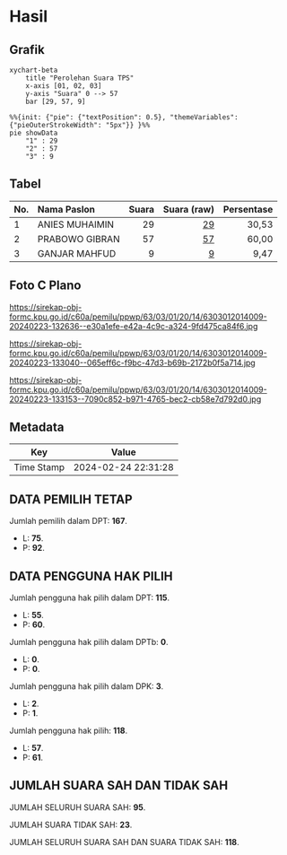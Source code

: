 # Hasil

## Grafik

```mermaid
xychart-beta
    title "Perolehan Suara TPS"
    x-axis [01, 02, 03]
    y-axis "Suara" 0 --> 57
    bar [29, 57, 9]
```

```mermaid
%%{init: {"pie": {"textPosition": 0.5}, "themeVariables": {"pieOuterStrokeWidth": "5px"}} }%%
pie showData
    "1" : 29
    "2" : 57
    "3" : 9
```

## Tabel

| No. | Nama Paslon    | Suara | Suara (raw) | Persentase |
|:--- |:-------------- | -----:| -----------:| ----------:|
| 1   | ANIES MUHAIMIN | 29    | [29][p-1]   | 30,53      |
| 2   | PRABOWO GIBRAN | 57    | [57][p-2]   | 60,00      |
| 3   | GANJAR MAHFUD  | 9     | [9][p-3]    | 9,47       |


[p-1]: https://github.com/gigit-pemilu/pemilu-2024/blob/main/pilpres/hitung-suara/sub/63-kalimantan-selatan/sub/03-banjar/sub/01-aluh-aluh/sub/2014-podok/sub/009-tps/sub/paslon-1.txt
[p-2]: https://github.com/gigit-pemilu/pemilu-2024/blob/main/pilpres/hitung-suara/sub/63-kalimantan-selatan/sub/03-banjar/sub/01-aluh-aluh/sub/2014-podok/sub/009-tps/sub/paslon-2.txt
[p-3]: https://github.com/gigit-pemilu/pemilu-2024/blob/main/pilpres/hitung-suara/sub/63-kalimantan-selatan/sub/03-banjar/sub/01-aluh-aluh/sub/2014-podok/sub/009-tps/sub/paslon-3.txt

## Foto C Plano

https://sirekap-obj-formc.kpu.go.id/c60a/pemilu/ppwp/63/03/01/20/14/6303012014009-20240223-132636--e30a1efe-e42a-4c9c-a324-9fd475ca84f6.jpg

https://sirekap-obj-formc.kpu.go.id/c60a/pemilu/ppwp/63/03/01/20/14/6303012014009-20240223-133040--065eff6c-f9bc-47d3-b69b-2172b0f5a714.jpg

https://sirekap-obj-formc.kpu.go.id/c60a/pemilu/ppwp/63/03/01/20/14/6303012014009-20240223-133153--7090c852-b971-4765-bec2-cb58e7d792d0.jpg


## Metadata

| Key        | Value               |
| ---------- | ------------------- |
| Time Stamp | 2024-02-24 22:31:28 |


## DATA PEMILIH TETAP

Jumlah pemilih dalam DPT: **167**.
 * L: **75**.
 * P: **92**.

## DATA PENGGUNA HAK PILIH

Jumlah pengguna hak pilih dalam DPT: **115**.
 * L: **55**.
 * P: **60**.

Jumlah pengguna hak pilih dalam DPTb: **0**.
 * L: **0**.
 * P: **0**.

Jumlah pengguna hak pilih dalam DPK: **3**.
 * L: **2**.
 * P: **1**.

Jumlah pengguna hak pilih: **118**.
 * L: **57**.
 * P: **61**.

## JUMLAH SUARA SAH DAN TIDAK SAH

JUMLAH SELURUH SUARA SAH: **95**.

JUMLAH SUARA TIDAK SAH: **23**.

JUMLAH SELURUH SUARA SAH DAN SUARA TIDAK SAH: **118**.



